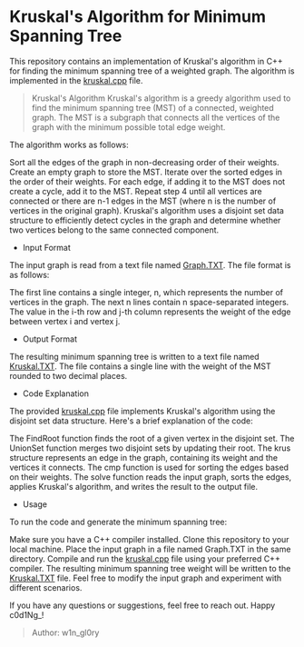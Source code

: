 # Kruskal's Algorithm for Minimum Spanning Tree
This repository contains an implementation of Kruskal's algorithm in C++ for finding the minimum spanning tree of a weighted graph. The algorithm is implemented in the [kruskal.cpp](https://github.com/w1n-gl0ry/IT003.CTTN/blob/main/Project3/kruskal.cpp) file.

> Kruskal's Algorithm
Kruskal's algorithm is a greedy algorithm used to find the minimum spanning tree (MST) of a connected, weighted graph. The MST is a subgraph that connects all the vertices of the graph with the minimum possible total edge weight.

The algorithm works as follows:

Sort all the edges of the graph in non-decreasing order of their weights.
Create an empty graph to store the MST.
Iterate over the sorted edges in the order of their weights.
For each edge, if adding it to the MST does not create a cycle, add it to the MST.
Repeat step 4 until all vertices are connected or there are n-1 edges in the MST (where n is the number of vertices in the original graph).
Kruskal's algorithm uses a disjoint set data structure to efficiently detect cycles in the graph and determine whether two vertices belong to the same connected component.

* Input Format

The input graph is read from a text file named [Graph.TXT](https://github.com/w1n-gl0ry/IT003.CTTN/blob/main/Project3/Graph.TXT). The file format is as follows:

The first line contains a single integer, n, which represents the number of vertices in the graph.
The next n lines contain n space-separated integers. The value in the i-th row and j-th column represents the weight of the edge between vertex i and vertex j.

* Output Format

The resulting minimum spanning tree is written to a text file named [Kruskal.TXT](https://github.com/w1n-gl0ry/IT003.CTTN/blob/main/Project3/Kruskal.TXT). The file contains a single line with the weight of the MST rounded to two decimal places.

* Code Explanation

The provided [kruskal.cpp](https://github.com/w1n-gl0ry/IT003.CTTN/blob/main/Project3/kruskal.cpp) file implements Kruskal's algorithm using the disjoint set data structure. Here's a brief explanation of the code:

The FindRoot function finds the root of a given vertex in the disjoint set.
The UnionSet function merges two disjoint sets by updating their root.
The krus structure represents an edge in the graph, containing its weight and the vertices it connects.
The cmp function is used for sorting the edges based on their weights.
The solve function reads the input graph, sorts the edges, applies Kruskal's algorithm, and writes the result to the output file.

* Usage

To run the code and generate the minimum spanning tree:

Make sure you have a C++ compiler installed.
Clone this repository to your local machine.
Place the input graph in a file named Graph.TXT in the same directory.
Compile and run the [kruskal.cpp](https://github.com/w1n-gl0ry/IT003.CTTN/blob/main/Project3/kruskal.cpp) file using your preferred C++ compiler.
The resulting minimum spanning tree weight will be written to the [Kruskal.TXT](https://github.com/w1n-gl0ry/IT003.CTTN/blob/main/Project3/Kruskal.TXT) file.
Feel free to modify the input graph and experiment with different scenarios.

If you have any questions or suggestions, feel free to reach out. Happy c0d1Ng_!

> Author: w1n_gl0ry
